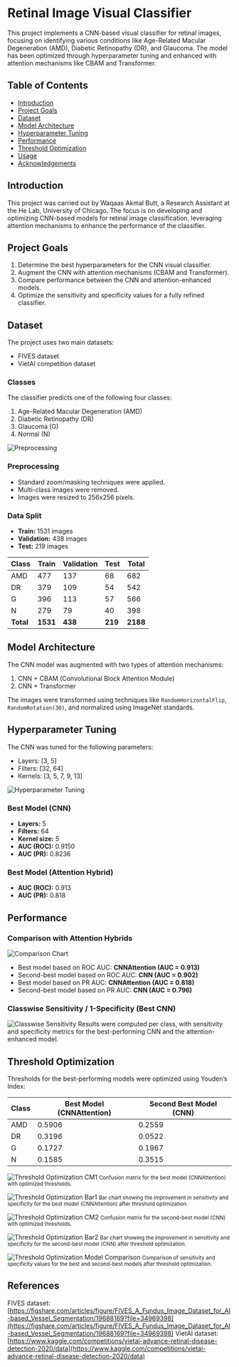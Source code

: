 # Retinal Image Visual Classifier

This project implements a CNN-based visual classifier for retinal images, focusing on identifying various conditions like Age-Related Macular Degeneration (AMD), Diabetic Retinopathy (DR), and Glaucoma. The model has been optimized through hyperparameter tuning and enhanced with attention mechanisms like CBAM and Transformer.

## Table of Contents
- [Introduction](#introduction)
- [Project Goals](#project-goals)
- [Dataset](#dataset)
- [Model Architecture](#model-architecture)
- [Hyperparameter Tuning](#hyperparameter-tuning)
- [Performance](#performance)
- [Threshold Optimization](#threshold-optimization)
- [Usage](#usage)
- [Acknowledgements](#acknowledgements)

## Introduction
This project was carried out by Waqaas Akmal Butt, a Research Assistant at the He Lab, University of Chicago. The focus is on developing and optimizing CNN-based models for retinal image classification, leveraging attention mechanisms to enhance the performance of the classifier.

## Project Goals
1. Determine the best hyperparameters for the CNN visual classifier.
2. Augment the CNN with attention mechanisms (CBAM and Transformer).
3. Compare performance between the CNN and attention-enhanced models.
4. Optimize the sensitivity and specificity values for a fully refined classifier.

## Dataset
The project uses two main datasets:
- FIVES dataset
- VietAI competition dataset

### Classes
The classifier predicts one of the following four classes:
1. Age-Related Macular Degeneration (AMD)
2. Diabetic Retinopathy (DR)
3. Glaucoma (G)
4. Normal (N)

![Preprocessing](fig/preprocessing.png)

### Preprocessing
- Standard zoom/masking techniques were applied.
- Multi-class images were removed.
- Images were resized to 256x256 pixels.

### Data Split
- **Train:** 1531 images
- **Validation:** 438 images
- **Test:** 219 images

| Class | Train | Validation | Test | Total |
|-------|-------|------------|------|-------|
| AMD   | 477   | 137        | 68   | 682   |
| DR    | 379   | 109        | 54   | 542   |
| G     | 396   | 113        | 57   | 566   |
| N     | 279   | 79         | 40   | 398   |
| **Total** | **1531** | **438** | **219** | **2188** |

## Model Architecture
The CNN model was augmented with two types of attention mechanisms:
1. CNN + CBAM (Convolutional Block Attention Module)
2. CNN + Transformer

The images were transformed using techniques like `RandomHorizontalFlip`, `RandomRotation(30)`, and normalized using ImageNet standards.

## Hyperparameter Tuning
The CNN was tuned for the following parameters:
- Layers: [3, 5]
- Filters: [32, 64]
- Kernels: [3, 5, 7, 9, 13]

![Hyperparameter Tuning](fig/hyper.png)

### Best Model (CNN)
- **Layers:** 5
- **Filters:** 64
- **Kernel size:** 5
- **AUC (ROC):** 0.9150
- **AUC (PR):** 0.8236

### Best Model (Attention Hybrid)
- **AUC (ROC):** 0.913
- **AUC (PR):** 0.818

## Performance
### Comparison with Attention Hybrids
![Comparison Chart](fig/augment.png)
- Best model based on ROC AUC: **CNNAttention (AUC = 0.913)**
- Second-best model based on ROC AUC: **CNN (AUC = 0.902)**
- Best model based on PR AUC: **CNNAttention (AUC = 0.818)**
- Second-best model based on PR AUC: **CNN (AUC = 0.796)**

### Classwise Sensitivity / 1-Specificity (Best CNN)
![Classwise Sensitivity](fig/sensspec.png)
Results were computed per class, with sensitivity and specificity metrics for the best-performing CNN and the attention-enhanced model.

## Threshold Optimization
Thresholds for the best-performing models were optimized using Youden’s Index:

| Class | Best Model (CNNAttention) | Second Best Model (CNN) |
|-------|---------------------------|-------------------------|
| AMD   | 0.5906                    | 0.2559                  |
| DR    | 0.3196                    | 0.0522                  |
| G     | 0.1727                    | 0.1967                  |
| N     | 0.1585                    | 0.3515                  |

![Threshold Optimization CM1](fig/cm_best.png)
<small>Confusion matrix for the best model (CNNAttention) with optimized thresholds.</small>

![Threshold Optimization Bar1](fig/bars_best.png)
<small>Bar chart showing the improvement in sensitivity and specificity for the best model (CNNAttention) after threshold optimization.</small>

![Threshold Optimization CM2](fig/cm_sbest.png)
<small>Confusion matrix for the second-best model (CNN) with optimized thresholds.</small>

![Threshold Optimization Bar2](fig/bars_sbest.png)
<small>Bar chart showing the improvement in sensitivity and specificity for the second-best model (CNN) after threshold optimization.</small>

![Threshold Optimization Model Comparison](fig/bars_comparison.png)
<small>Comparison of sensitivity and specificity values for the best and second-best models after threshold optimization.</small>

## References
FIVES dataset: [https://figshare.com/articles/figure/FIVES_A_Fundus_Image_Dataset_for_AI-based_Vessel_Segmentation/19688169?file=34969398](https://figshare.com/articles/figure/FIVES_A_Fundus_Image_Dataset_for_AI-based_Vessel_Segmentation/19688169?file=34969398)
VietAI dataset: [https://www.kaggle.com/competitions/vietai-advance-retinal-disease-detection-2020/data](https://www.kaggle.com/competitions/vietai-advance-retinal-disease-detection-2020/data)
